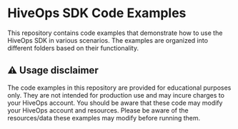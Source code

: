 # HiveOps SDK Code Examples

This repository contains code examples that demonstrate how to use the HiveOps SDK in various scenarios. The examples are organized into different folders based on their functionality.

## ⚠️ Usage disclaimer

The code examples in this repository are provided for educational purposes only. They are not intended for production use and may incure charges to your HiveOps account. You should be aware that these code may modify your HiveOps account and resources. Please be aware of the resources/data these examples may modify before running them.
